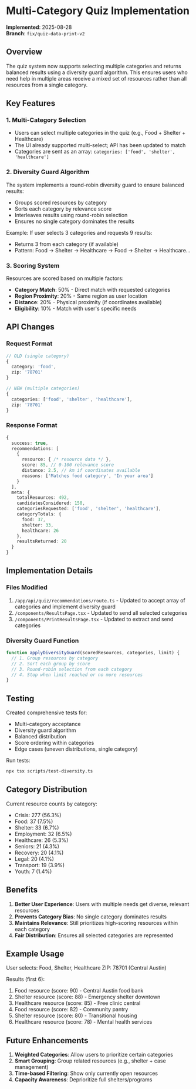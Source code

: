 # Multi-Category Quiz Implementation

**Implemented**: 2025-08-28  
**Branch**: `fix/quiz-data-print-v2`

## Overview

The quiz system now supports selecting multiple categories and returns balanced results using a diversity guard algorithm. This ensures users who need help in multiple areas receive a mixed set of resources rather than all resources from a single category.

## Key Features

### 1. Multi-Category Selection
- Users can select multiple categories in the quiz (e.g., Food + Shelter + Healthcare)
- The UI already supported multi-select; API has been updated to match
- Categories are sent as an array: `categories: ['food', 'shelter', 'healthcare']`

### 2. Diversity Guard Algorithm
The system implements a round-robin diversity guard to ensure balanced results:
- Groups scored resources by category
- Sorts each category by relevance score
- Interleaves results using round-robin selection
- Ensures no single category dominates the results

Example: If user selects 3 categories and requests 9 results:
- Returns 3 from each category (if available)
- Pattern: Food → Shelter → Healthcare → Food → Shelter → Healthcare...

### 3. Scoring System
Resources are scored based on multiple factors:
- **Category Match**: 50% - Direct match with requested categories
- **Region Proximity**: 20% - Same region as user location
- **Distance**: 20% - Physical proximity (if coordinates available)
- **Eligibility**: 10% - Match with user's specific needs

## API Changes

### Request Format
```typescript
// OLD (single category)
{
  category: 'food',
  zip: '78701'
}

// NEW (multiple categories)
{
  categories: ['food', 'shelter', 'healthcare'],
  zip: '78701'
}
```

### Response Format
```typescript
{
  success: true,
  recommendations: [
    {
      resource: { /* resource data */ },
      score: 85, // 0-100 relevance score
      distance: 2.5, // km if coordinates available
      reasons: ['Matches food category', 'In your area']
    }
  ],
  meta: {
    totalResources: 492,
    candidatesConsidered: 150,
    categoriesRequested: ['food', 'shelter', 'healthcare'],
    categoryTotals: {
      food: 37,
      shelter: 33,
      healthcare: 26
    },
    resultsReturned: 20
  }
}
```

## Implementation Details

### Files Modified
1. `/app/api/quiz/recommendations/route.ts` - Updated to accept array of categories and implement diversity guard
2. `/components/ResultsPage.tsx` - Updated to send all selected categories
3. `/components/PrintResultsPage.tsx` - Updated to extract and send categories

### Diversity Guard Function
```typescript
function applyDiversityGuard(scoredResources, categories, limit) {
  // 1. Group resources by category
  // 2. Sort each group by score
  // 3. Round-robin selection from each category
  // 4. Stop when limit reached or no more resources
}
```

## Testing

Created comprehensive tests for:
- Multi-category acceptance
- Diversity guard algorithm
- Balanced distribution
- Score ordering within categories
- Edge cases (uneven distributions, single category)

Run tests:
```bash
npx tsx scripts/test-diversity.ts
```

## Category Distribution

Current resource counts by category:
- Crisis: 277 (56.3%)
- Food: 37 (7.5%)
- Shelter: 33 (6.7%)
- Employment: 32 (6.5%)
- Healthcare: 26 (5.3%)
- Seniors: 21 (4.3%)
- Recovery: 20 (4.1%)
- Legal: 20 (4.1%)
- Transport: 19 (3.9%)
- Youth: 7 (1.4%)

## Benefits

1. **Better User Experience**: Users with multiple needs get diverse, relevant resources
2. **Prevents Category Bias**: No single category dominates results
3. **Maintains Relevance**: Still prioritizes high-scoring resources within each category
4. **Fair Distribution**: Ensures all selected categories are represented

## Example Usage

User selects: Food, Shelter, Healthcare
ZIP: 78701 (Central Austin)

Results (first 6):
1. Food resource (score: 90) - Central Austin food bank
2. Shelter resource (score: 88) - Emergency shelter downtown
3. Healthcare resource (score: 85) - Free clinic central
4. Food resource (score: 82) - Community pantry
5. Shelter resource (score: 80) - Transitional housing
6. Healthcare resource (score: 78) - Mental health services

## Future Enhancements

1. **Weighted Categories**: Allow users to prioritize certain categories
2. **Smart Grouping**: Group related resources (e.g., shelter + case management)
3. **Time-based Filtering**: Show only currently open resources
4. **Capacity Awareness**: Deprioritize full shelters/programs